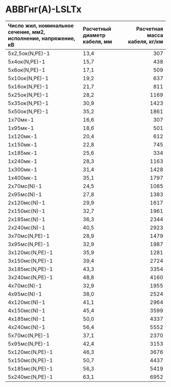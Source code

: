 # АВВГнг(А)-LSLTx

| Число жил, номинальное сечение, мм2, исполнение, напряжение, кВ   | Расчетный диаметр кабеля, мм   |   Расчетная масса кабеля, кг/км |
|:------------------------------------------------------------------|:-------------------------------|--------------------------------:|
| 5х2,5ок(N,PE)-1                                                   | 13,4                           |                             307 |
| 5х4ок(N,PE)-1                                                     | 15,7                           |                             438 |
| 5х6ок(N,PE)-1                                                     | 17,1                           |                             509 |
| 5х10ок(N,PE)-1                                                    | 19,2                           |                             637 |
| 5х16ок(N,PE)-1                                                    | 21,7                           |                             811 |
| 5х25ок(N,PE)-1                                                    | 28,2                           |                            1169 |
| 5х35ок(N,PE)-1                                                    | 30,9                           |                            1423 |
| 5х50ок(N,PE)-1                                                    | 35,2                           |                            1861 |
| 1х70мк-1                                                          | 16,6                           |                             307 |
| 1х95мк-1                                                          | 18,6                           |                             501 |
| 1х120мк-1                                                         | 20,4                           |                             612 |
| 1х150мк-1                                                         | 22,8                           |                             745 |
| 1х185мк-1                                                         | 25,6                           |                             334 |
| 1х240мк-1                                                         | 28,3                           |                            1163 |
| 1х300мк-1                                                         | 31,4                           |                            1428 |
| 1х400мк-1                                                         | 35,1                           |                            1797 |
| 2х70мс(N)-1                                                       | 24,5                           |                            1085 |
| 2х95мс(N)-1                                                       | 27,8                           |                            1383 |
| 2х120мс(N)-1                                                      | 29,9                           |                            1617 |
| 2х150мс(N)-1                                                      | 32,7                           |                            1961 |
| 2х185мс(N)-1                                                      | 36,3                           |                            2344 |
| 2х240мс(N)-1                                                      | 40,5                           |                            2923 |
| 3х70мс(N,PE)-1                                                    | 28,9                           |                            1479 |
| 3х95мс(N,PE)-1                                                    | 32,9                           |                            1987 |
| 3х120мс(N,PE)-1                                                   | 35,9                           |                            1281 |
| 3х150мс(N,PE)-1                                                   | 39,4                           |                            2724 |
| 3х185мс(N,PE)-1                                                   | 43,3                           |                            3354 |
| 3х240мс(N,PE)-1                                                   | 48,8                           |                            4160 |
| 4х70мс(N)-1                                                       | 32,9                           |                            1955 |
| 4х95мс(N)-1                                                       | 38,0                           |                            2524 |
| 4х120мс(N)-1                                                      | 41,1                           |                            2964 |
| 4х150мс(N)-1                                                      | 45,4                           |                            3599 |
| 4х185мс(N)-1                                                      | 50,0                           |                            4337 |
| 4х240мс(N)-1                                                      | 56,4                           |                            5552 |
| 5х70мс(N,PE)-1                                                    | 37,1                           |                            2370 |
| 5х95мс(N,PE)-1                                                    | 42,4                           |                            3153 |
| 5х120мс(N,PE)-1                                                   | 46,3                           |                            3676 |
| 5х150мс(N,PE)-1                                                   | 50,7                           |                            4437 |
| 5х185мс(N,PE)-1                                                   | 56,3                           |                            5419 |
| 5х240мс(N,PE)-1                                                   | 63,1                           |                            6952 |